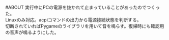 #ABOUT
実行中にPCの電源を抜かれて止まっていることがあったのでつくった。<br/>
Linuxのみ対応。acpiコマンドの出力から電源接続状態を判断する。<br/>
切断されていればPygameのライブラリを用いて音を鳴らす。復帰時にも確認用の音声が鳴るようにした。

